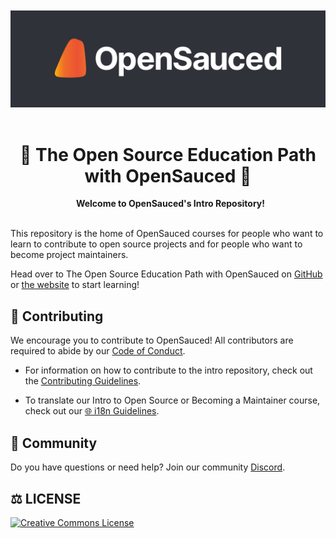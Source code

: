 <div align="center">
  <br>
  <img alt="OpenSauced" src="https://github.com/open-sauced/assets/blob/main/logos/logo-on-dark.png">
  <h1>🍕 The Open Source Education Path with OpenSauced 🍕</h1>
  <strong>Welcome to OpenSauced's Intro Repository!</strong>
</div>

<br>

This repository is the home of OpenSauced courses for people who want to learn to contribute to open source projects and for people who want to become project maintainers.

Head over to The Open Source Education Path with OpenSauced on [GitHub](./docs/README.md) or [the website](https://intro.opensauced.pizza/#/README) to start learning!

## **🤝 Contributing**

We encourage you to contribute to OpenSauced! All contributors are required to abide by our [Code of Conduct](https://github.com/open-sauced/.github/blob/main/CODE_OF_CONDUCT.md).

- For information on how to contribute to the intro repository, check out the [Contributing Guidelines](./docs/CONTRIBUTING.md).

- To translate our Intro to Open Source or Becoming a Maintainer course, check out our [🌐 i18n Guidelines](./docs/i18n-guidelines.md).

## **🍕 Community**

Do you have questions or need help? Join our community [Discord](https://discord.gg/U2peSNf23P).

## **⚖️ LICENSE**

[![Creative Commons License](https://i.creativecommons.org/l/by/4.0/88x31.png)](https://creativecommons.org/licenses/by/4.0/)
